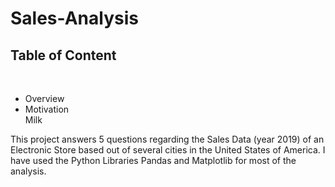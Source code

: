 # Sales-Analysis
## Table of Content
<br>

<ul>
  <li>Overview</li>
  <li>Motivation</li>
  Milk
</ul> 



This project answers 5 questions regarding the Sales Data (year 2019) of an Electronic Store based out of several cities in the United States of America. 
I have used the Python Libraries Pandas and Matplotlib for most of the analysis. 
